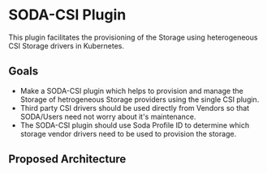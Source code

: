 # SODA-CSI Plugin

This plugin facilitates the provisioning of the Storage using heterogeneous CSI Storage drivers in Kubernetes.


## Goals
 - Make a SODA-CSI plugin which helps to provision and manage the Storage of hetrogeneous Storage providers using the single CSI plugin.
 - Third party CSI drivers should be used directly from Vendors so that SODA/Users need not worry about it's maintenance.
 - The SODA-CSI plugin should use Soda Profile ID to determine which storage vendor drivers need to be used to provision the storage.
 
 
 ## Proposed Architecture
 
 
 
 ## 
